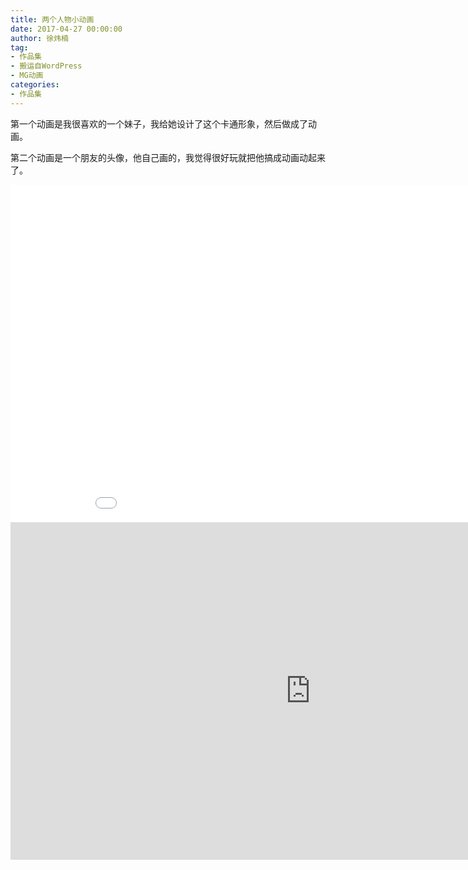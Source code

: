 ```yaml
---
title: 两个人物小动画
date: 2017-04-27 00:00:00
author: 徐炜楠
tag: 
- 作品集
- 搬运自WordPress
- MG动画
categories: 
- 作品集
---
```

<p>第一个动画是我很喜欢的一个妹子，我给她设计了这个卡通形象，然后做成了动画。</p><p>第二个动画是一个朋友的头像，他自己画的，我觉得很好玩就把他搞成动画动起来了。</p><iframe width="960" height="540" src="idth=" frameborder="0" allowfullscreen></iframe><iframe width="960" height="540" src="https://www.youtube.com/embed/rs5y2idqPno&amp;w=560&amp;h=315%5D" frameborder="0" allowfullscreen></iframe>